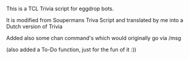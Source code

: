 This is a TCL Trivia script for eggdrop bots.

It is modified from Soupermans Triva Script and translated by me into a Dutch version of Trivia

Added also some chan command's which would originally go via /msg

(also added a To-Do function, just for the fun of it :))
